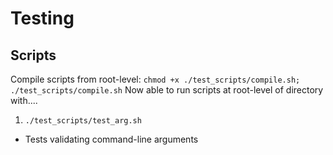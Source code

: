# Testing 
## Scripts 
Compile scripts from root-level: `chmod +x ./test_scripts/compile.sh; ./test_scripts/compile.sh`
Now able to run scripts at root-level of directory with....

1. `./test_scripts/test_arg.sh`
 * Tests validating command-line arguments 